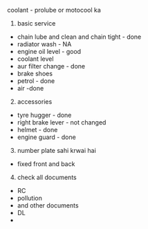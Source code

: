   
  
coolant - prolube or motocool ka  
  
1. basic service  
- chain lube and clean and chain tight - done  
- radiator wash - NA  
- engine oil level - good  
- coolant level  
- aur filter change - done  
- brake shoes  
- petrol - done  
- air -done  
  
  
2. accessories  
- tyre hugger - done  
- right brake lever - not changed  
- helmet - done  
- engine guard - done  
  
  
3. number plate sahi krwai hai  
- fixed front and back  
  
  
4. check all documents  
- RC  
- pollution  
- and other documents  
- DL  
-